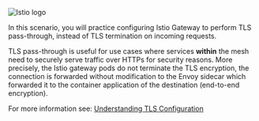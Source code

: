 
![Istio logo](https://raw.githubusercontent.com/lorenzo85/scenarios-ica/master/istio-logo.svg)

In this scenario, you will practice configuring Istio Gateway to perform TLS pass-through,
instead of TLS termination on incoming requests.

TLS pass-through is useful for use cases where services **within** the mesh need to
securely serve traffic over HTTPs for security reasons. More precisely, the Istio gateway pods
do not terminate the TLS encryption, the connection is forwarded without modification to the 
Envoy sidecar which forwarded it to the container application of the destination (end-to-end encryption).

For more information see:
[Understanding TLS Configuration](https://istio.io/latest/docs/ops/configuration/traffic-management/tls-configuration/)
